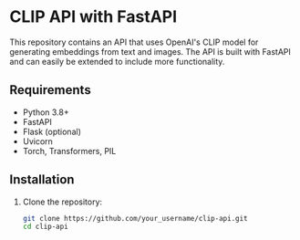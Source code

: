 # CLIP API with FastAPI

This repository contains an API that uses OpenAI's CLIP model for generating embeddings from text and images. The API is built with FastAPI and can easily be extended to include more functionality.

## Requirements

- Python 3.8+
- FastAPI
- Flask (optional)
- Uvicorn
- Torch, Transformers, PIL

## Installation

1. Clone the repository:

   ```bash
   git clone https://github.com/your_username/clip-api.git
   cd clip-api
